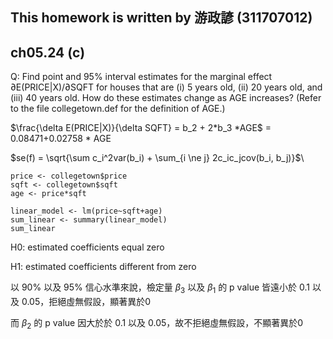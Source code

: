 ## This homework is written by 游政諺 (311707012)
## ch05.24 (c)
Q: Find point and 95% interval estimates for the marginal effect ∂E(PRICE|X)/∂SQFT for houses that
are (i) 5 years old, (ii) 20 years old, and (iii) 40 years old. How do these estimates change as
AGE increases? (Refer to the file collegetown.def for the definition of AGE.)

$\frac{\delta E(PRICE|X)}{\delta SQFT} = b_2 + 2*b_3 *AGE$ = 0.08471+0.02758 * AGE

$se(f) = \sqrt{\sum c_i^2var(b_i) + \sum_{i \ne j} 2c_ic_jcov(b_i, b_j)}$\
```
price <- collegetown$price
sqft <- collegetown$sqft
age <- price*sqft

linear_model <- lm(price~sqft+age)
sum_linear <- summary(linear_model)
sum_linear

```
H0: estimated coefficients equal zero

H1: estimated coefficients different from zero

以 90% 以及 95% 信心水準來說，檢定量 $\beta_3$ 以及 $\beta_1$ 的 p value 皆遠小於 0.1 以及 0.05，拒絕虛無假設，顯著異於0

而 $\beta_2$ 的 p value 因大於於 0.1 以及 0.05，故不拒絕虛無假設，不顯著異於0
